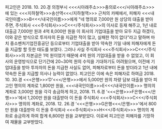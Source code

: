 피고인은 2018. 10. 20.경 의정부시 <<<시아래주소>>>충의로<<</시아래주소>>>에 있는 <<<지하철역>>>송산역<<</지하철역>>> 근처의 카페에서, 피해자 <<<내국인이름>>>B<<</내국인이름>>>에게 "네 명의로 7,000만 원 상당의 대출을 받아 주면, 주식회사 <<<주식회사>>>C<<</주식회사>>>의 이사로 등재 해주고, 1년 내로 대출금 7,000만 원과 4억 8,000만 원을 이 회사의 기업대출을 받아 모두 지급 하겠다, 이와 같은 방식으로 투자자의 돈을 지급한 적이 많고, 실패한 적이 없다"라고 말하며 마치 중소벤처기업진흥공단 등으로부터 기업대출을 받아 약속한 기일 내에 피해자에게 돈을 지급할 할 듯한 태도를 보였다.
그러나 사실 주식회사 <<<주식회사>>>C<<</주식회사>>>의 자본금은 1억 원이었기 때문에 4억 원의 기업대출을 받을 수 없었고, 이 회사의 운영방식으로 단기간에 20~30억 원의 수익을 기대하기도 어려웠으며, 이전에 기업대출을 받아 투자자의 돈을 지급한 사실도 없어, 피해자로부터 돈을 받더라고 1년 내에 약속한 돈을 지급할 의사나 능력이 없었다.
피고인은 이에 속은 피해자로 하여금 2018. 10. 30.경 <<<은행>>>‘D'<<</은행>>>에서 5,000만 원의 차량 담보 대출을 받아 피고인 명의의 계좌로 1,800만 원을, <<<내국인이름>>>E<<</내국인이름>>> 명의의 계좌로 3,000만 원을 각각 송금하게 하고, 2018. 11. 6.경 ‘<<<은행>>>F은행<<</은행>>>'에서 1,200만 원을 대출받아 이 돈을 주식회사 <<<주식회사>>>C<<</주식회사>>> 명의의 계좌로, 2018. 12. 26.경 ‘<<<은행>>>G은행<<</은행>>>'에서 800만 원을 대출받아 이 돈을 주식회사 <<<주식회사>>>H<<</주식회사>>> 명의의 계좌로 송금하게 하여 합계 6,800만 원을 교부받았다.
이로써 피고인은 피해자를 기망하여 재물을 교부받았다.